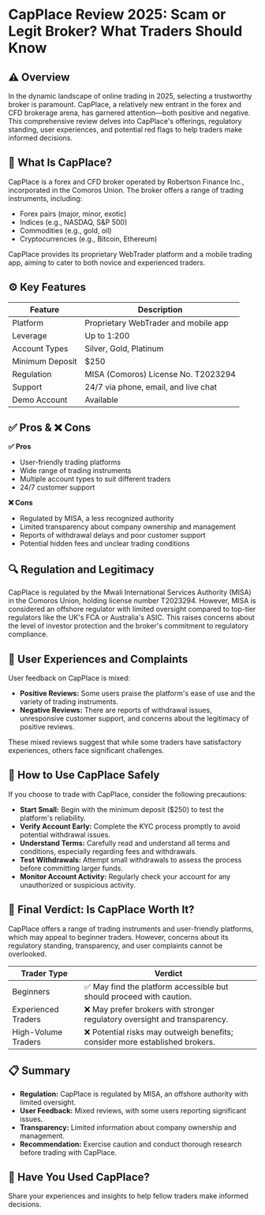 # CapPlace Review 2025: Scam or Legit Broker? What Traders Should Know

## ⚠️ Overview
In the dynamic landscape of online trading in 2025, selecting a trustworthy broker is paramount. CapPlace, a relatively new entrant in the forex and CFD brokerage arena, has garnered attention—both positive and negative. This comprehensive review delves into CapPlace's offerings, regulatory standing, user experiences, and potential red flags to help traders make informed decisions.

## 🯩 What Is CapPlace?
CapPlace is a forex and CFD broker operated by Robertson Finance Inc., incorporated in the Comoros Union. The broker offers a range of trading instruments, including:
- Forex pairs (major, minor, exotic)
- Indices (e.g., NASDAQ, S&P 500)
- Commodities (e.g., gold, oil)
- Cryptocurrencies (e.g., Bitcoin, Ethereum)

CapPlace provides its proprietary WebTrader platform and a mobile trading app, aiming to cater to both novice and experienced traders.

## ⚙️ Key Features
| Feature           | Description                                |
|-------------------|--------------------------------------------|
| Platform          | Proprietary WebTrader and mobile app       |
| Leverage          | Up to 1:200                                |
| Account Types     | Silver, Gold, Platinum                     |
| Minimum Deposit   | $250                                       |
| Regulation        | MISA (Comoros) License No. T2023294        |
| Support           | 24/7 via phone, email, and live chat       |
| Demo Account      | Available                                  |

## ✅ Pros & ❌ Cons
**✅ Pros**
- User-friendly trading platforms
- Wide range of trading instruments
- Multiple account types to suit different traders
- 24/7 customer support

**❌ Cons**
- Regulated by MISA, a less recognized authority
- Limited transparency about company ownership and management
- Reports of withdrawal delays and poor customer support
- Potential hidden fees and unclear trading conditions

## 🔍 Regulation and Legitimacy
CapPlace is regulated by the Mwali International Services Authority (MISA) in the Comoros Union, holding license number T2023294. However, MISA is considered an offshore regulator with limited oversight compared to top-tier regulators like the UK's FCA or Australia's ASIC. This raises concerns about the level of investor protection and the broker's commitment to regulatory compliance.

## 💬 User Experiences and Complaints
User feedback on CapPlace is mixed:
- **Positive Reviews:** Some users praise the platform's ease of use and the variety of trading instruments.
- **Negative Reviews:** There are reports of withdrawal issues, unresponsive customer support, and concerns about the legitimacy of positive reviews.

These mixed reviews suggest that while some traders have satisfactory experiences, others face significant challenges.

## 🔐 How to Use CapPlace Safely
If you choose to trade with CapPlace, consider the following precautions:
- **Start Small:** Begin with the minimum deposit ($250) to test the platform's reliability.
- **Verify Account Early:** Complete the KYC process promptly to avoid potential withdrawal issues.
- **Understand Terms:** Carefully read and understand all terms and conditions, especially regarding fees and withdrawals.
- **Test Withdrawals:** Attempt small withdrawals to assess the process before committing larger funds.
- **Monitor Account Activity:** Regularly check your account for any unauthorized or suspicious activity.

## 🧐 Final Verdict: Is CapPlace Worth It?
CapPlace offers a range of trading instruments and user-friendly platforms, which may appeal to beginner traders. However, concerns about its regulatory standing, transparency, and user complaints cannot be overlooked.

| Trader Type          | Verdict                                                      |
|----------------------|--------------------------------------------------------------|
| Beginners            | ✅ May find the platform accessible but should proceed with caution. |
| Experienced Traders  | ❌ May prefer brokers with stronger regulatory oversight and transparency. |
| High-Volume Traders  | ❌ Potential risks may outweigh benefits; consider more established brokers. |

## 📋 Summary
- **Regulation:** CapPlace is regulated by MISA, an offshore authority with limited oversight.
- **User Feedback:** Mixed reviews, with some users reporting significant issues.
- **Transparency:** Limited information about company ownership and management.
- **Recommendation:** Exercise caution and conduct thorough research before trading with CapPlace.

## 💬 Have You Used CapPlace?
Share your experiences and insights to help fellow traders make informed decisions.
